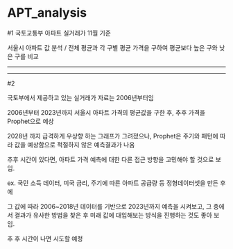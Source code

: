 # APT_analysis

#1
국토교통부 아파트 실거래가 11월 기준

서울시 아파트 값 분석 /
전체 평균과 각 구별 평균 가격을 구하여 평균보다 높은 구와 낮은 구를 비교


***

***

#2

국토부에서 제공하고 있는 실거래가 자료는 2006년부터임

2006년부터 2023년까지 서울시 아파트 가격의 평균값을 구한 후, 추후 가격을 Prophet으로 예상

2028년 까지 급격하게 우상향 하는 그래프가 그려졌으나, Prophet은 주기와 패턴에 따라 값을 예상함으로 적절하지 않은 예측결과가 나옴

추후 시간이 있다면, 아파트 가격 예측에 대한 다른 접근 방향을 고민해야 할 것으로 보임.


ex. 국민 소득 데이터, 미국 금리, 주기에 따른 아파트 공급량 등 정형데이터셋을 만든 후에 

그 값에 따라 2006~2018년 데이터를 기반으로 2023년까지 예측을 시켜보고, 그 중에서 결과가 유사한 방법을 찾은 후 미래 값에 대입해보는 방식을 진행하는 것도 좋아 보임.

추 후 시간이 나면 시도할 예정
